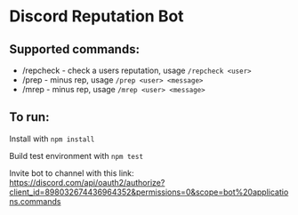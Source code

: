 # Discord Reputation Bot

## Supported commands:

-   /repcheck - check a users reputation, usage `/repcheck <user>`
-   /prep - minus rep, usage `/prep <user> <message>`
-   /mrep - minus rep, usage `/mrep <user> <message>`

## To run:

Install with `npm install`

Build test environment with `npm test`

Invite bot to channel with this link:
https://discord.com/api/oauth2/authorize?client_id=898032674436964352&permissions=0&scope=bot%20applications.commands

